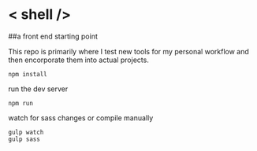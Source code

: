 # < shell />

##a front end starting point


This repo is primarily where I test new tools for my personal workflow and then encorporate them into actual projects.

```
npm install
```

run the dev server

```
npm run
```

watch for sass changes or compile manually

```
gulp watch
gulp sass
```
